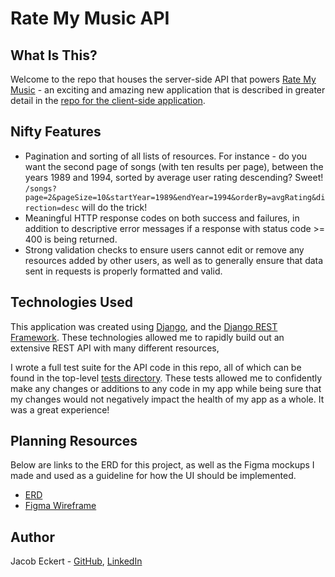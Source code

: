 # Rate My Music API

## What Is This?

Welcome to the repo that houses the server-side API that powers [Rate My Music](https://ratemymusic.jacobweckert.com) - an exciting and amazing new application that is described in greater detail in the [repo for the client-side application](https://github.com/skratz17/rate-my-music-client).

## Nifty Features

* Pagination and sorting of all lists of resources. For instance - do you want the second page of songs (with ten results per page), between the years 1989 and 1994, sorted by average user rating descending? Sweet! `/songs?page=2&pageSize=10&startYear=1989&endYear=1994&orderBy=avgRating&direction=desc` will do the trick!
* Meaningful HTTP response codes on both success and failures, in addition to descriptive error messages if a response with status code >= 400 is being returned.
* Strong validation checks to ensure users cannot edit or remove any resources added by other users, as well as to generally ensure that data sent in requests is properly formatted and valid.

## Technologies Used

This application was created using [Django](https://www.djangoproject.com/), and the [Django REST Framework](https://www.django-rest-framework.org/). These technologies allowed me to rapidly build out an extensive REST API with many different resources, 

I wrote a full test suite for the API code in this repo, all of which can be found in the top-level [tests directory](https://github.com/skratz17/rate-my-music-server/tree/main/tests). These tests allowed me to confidently make any changes or additions to any code in my app while being sure that my changes would not negatively impact the health of my app as a whole. It was a great experience!

## Planning Resources

Below are links to the ERD for this project, as well as the Figma mockups I made and used as a guideline for how the UI should be implemented. 

* [ERD](https://dbdiagram.io/d/5fce88eb9a6c525a03ba26fc)
* [Figma Wireframe](https://www.figma.com/file/UAXwF0vzyIztgS9m5CSjfw/Full-Stack-Capstone?node-id=0%3A1)

## Author

Jacob Eckert - [GitHub](https://github.com/skratz17), [LinkedIn](https://www.linkedin.com/in/jacob-w-eckert/) 